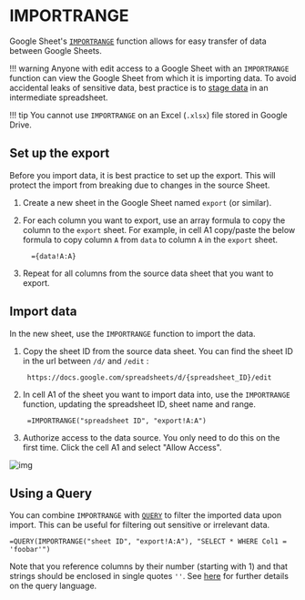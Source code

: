# IMPORTRANGE

Google Sheet's [`IMPORTRANGE`](https://support.google.com/docs/answer/3093340?hl=en) function allows for easy transfer of data between Google Sheets.

!!! warning
    Anyone with edit access to a Google Sheet with an `IMPORTRANGE` function can view the Google Sheet from which it is importing data. To avoid accidental leaks of sensitive data, best practice is to [stage data](staging-data.md) in an intermediate spreadsheet.

!!! tip
    You cannot use `IMPORTRANGE` on an Excel (`.xlsx`) file stored in Google Drive.  

## Set up the export

Before you import data, it is best practice to set up the export. This will protect the import from breaking due to changes in the source Sheet.

1. Create a new sheet in the Google Sheet named `export` (or similar).
2. For each column you want to export, use an array formula to copy the column to the `export` sheet. For example, in cell A1 copy/paste the below formula to copy column `A` from `data` to column `A` in the `export` sheet. 

         ={data!A:A}

3. Repeat for all columns from the source data sheet that you want to export.

## Import data

In the new sheet, use the `IMPORTRANGE` function to import the data.

1. Copy the sheet ID from the source data sheet. You can find the sheet ID in the url between `/d/` and `/edit` :

        https://docs.google.com/spreadsheets/d/{spreadsheet_ID}/edit

2. In cell A1 of the sheet you want to import data into, use the `IMPORTRANGE` function, updating the spreadsheet ID, sheet name and range.

        =IMPORTRANGE("spreadsheet ID", "export!A:A")

3. Authorize access to the data source. You only need to do this on the first time. Click the cell A1 and select "Allow Access".

![img](https://storage.googleapis.com/ei-dev-assets/assets/chrome_hK6Qt3d4JT.png)   

## Using a Query

You can combine `IMPORTRANGE` with [`QUERY`](https://support.google.com/docs/answer/3093343?hl=en) to filter the imported data upon import. This can be useful for filtering out sensitive or irrelevant data.

```
=QUERY(IMPORTRANGE("sheet ID", "export!A:A"), "SELECT * WHERE Col1 = 'foobar'")
```

Note that you reference columns by their number (starting with 1) and that strings should be enclosed in single quotes `''`. See [here](https://developers.google.com/chart/interactive/docs/querylanguage) for further details on the query language.
